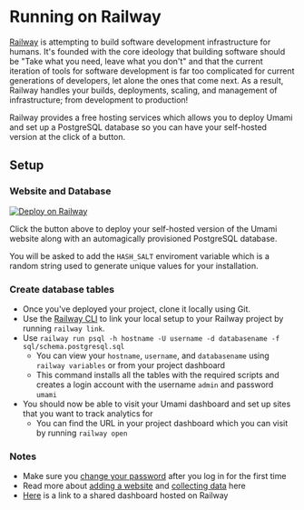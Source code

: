 # Running on Railway

[Railway](https://railway.app/) is attempting to build software development infrastructure for humans. It's founded with the core ideology that building software should be "Take what you need, leave what you don't" and that the current iteration of tools for software development is far too complicated for current generations of developers, let alone the ones that come next. As a result, Railway handles your builds, deployments, scaling, and management of infrastructure; from development to production!

Railway provides a free hosting services which allows you to deploy Umami and set up a PostgreSQL database so you can have your self-hosted version at the click of a button.

## Setup

### Website and Database

[![Deploy on Railway](https://railway.app/button.svg)](https://railway.app/new?template=https%3A%2F%2Fgithub.com%2Frailwayapp%2Fexamples%2Ftree%2Fmaster%2Fexamples%2Fumami&plugins=postgresql&envs=HASH_SALT&HASH_SALTDesc=Any+random+string+used+to+generate+unique+values+for+your+installation)

Click the button above to deploy your self-hosted version of the Umami website along with an automagically provisioned PostgreSQL database.

You will be asked to add the `HASH_SALT` enviroment variable which is a random string used to generate unique values for your installation.

### Create database tables

- Once you've deployed your project, clone it locally using Git.
- Use the [Railway CLI](https://docs.railway.app/cli/quick-start) to link your local setup to your Railway project by running `railway link`.
- Use `railway run psql -h hostname -U username -d databasename -f sql/schema.postgresql.sql`
  - You can view your `hostname`, `username`, and `databasename` using `railway variables` or from your project dashboard
  - This command installs all the tables with the required scripts and creates a login account with the username `admin` and password `umami`
- You should now be able to visit your Umami dashboard and set up sites that you want to track analytics for
  - You can find the URL in your project dashboard which you can visit by running `railway open`

### Notes

- Make sure you [change your password](https://umami.is/docs/login) after you log in for the first time
- Read more about [adding a website](https://umami.is/docs/add-a-website) and [collecting data](https://umami.is/docs/collect-data) here
- [Here](https://umami-0ce3be-production.up.railway.app/share/QFjN7Inl/LTV) is a link to a shared dashboard hosted on Railway

